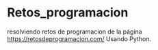 # Retos_programacion
resolviendo retos de programacion de la página https://retosdeprogramacion.com/  Usando Python.
